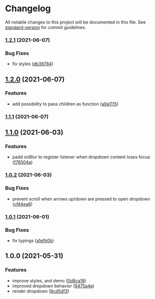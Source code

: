 # Changelog

All notable changes to this project will be documented in this file. See [standard-version](https://github.com/conventional-changelog/standard-version) for commit guidelines.

### [1.2.1](https://github.com/brunoscopelliti/react-dropdown/compare/v1.2.0...v1.2.1) (2021-06-07)


### Bug Fixes

* fix styles ([db39784](https://github.com/brunoscopelliti/react-dropdown/commits/db39784437f36a0cb7f7f1d062e5e7d925687842))

## [1.2.0](https://github.com/brunoscopelliti/react-dropdown/compare/v1.1.1...v1.2.0) (2021-06-07)


### Features

* add possibility to pass children as function ([a9a1115](https://github.com/brunoscopelliti/react-dropdown/commits/a9a11152dbc4c9d2f9e15926beb99f937b2df88d))

### [1.1.1](https://github.com/brunoscopelliti/react-dropdown/compare/v1.1.0...v1.1.1) (2021-06-07)

## [1.1.0](https://github.com/brunoscopelliti/react-dropdown/compare/v1.0.2...v1.1.0) (2021-06-03)


### Features

* padd onBlur to register listener when dropdown content loses focus ([f76504a](https://github.com/brunoscopelliti/react-dropdown/commits/f76504a92c2c433d25fb040d71401f760e367956))

### [1.0.2](https://github.com/brunoscopelliti/react-dropdown/compare/v1.0.1...v1.0.2) (2021-06-03)


### Bug Fixes

* prevent scroll when arrows up/down are pressed to open dropdown ([cf44ea6](https://github.com/brunoscopelliti/react-dropdown/commits/cf44ea628560d6f70c38d6650c50ec7c82e999d6))

### [1.0.1](https://github.com/brunoscopelliti/react-dropdown/compare/v1.0.0...v1.0.1) (2021-06-01)


### Bug Fixes

* fix typings ([a1efb0b](https://github.com/brunoscopelliti/react-dropdown/commits/a1efb0b72d05359c690814e81eea4e20162d8485))

## 1.0.0 (2021-05-31)


### Features

* improve styles, and demo ([0d8ca19](https://github.com/brunoscopelliti/react-dropdown/commits/0d8ca1956d5f6b7f629717e96e5facb0b9fe4b49))
* improved dropdown behavior ([9475a4e](https://github.com/brunoscopelliti/react-dropdown/commits/9475a4ecb41c5577038eacd5c71919398e9a6a01))
* render dropdown ([9cd5df3](https://github.com/brunoscopelliti/react-dropdown/commits/9cd5df3cbc15b0613fbdeb36c8fce6926694f3b8))
